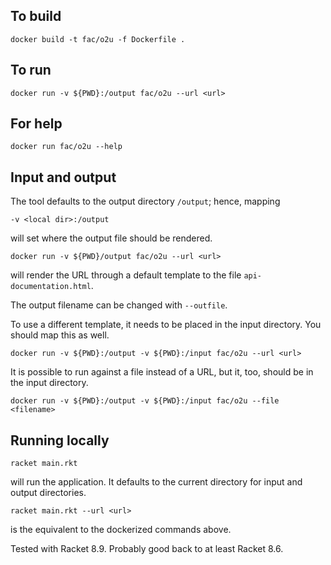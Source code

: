 ## To build

```
docker build -t fac/o2u -f Dockerfile . 
```

## To run

```
docker run -v ${PWD}:/output fac/o2u --url <url>
```

## For help

```
docker run fac/o2u --help
```

## Input and output 

The tool defaults to the output directory `/output`; hence, mapping 

```
-v <local dir>:/output
```

will set where the output file should be rendered.

```
docker run -v ${PWD}/output fac/o2u --url <url>
```

will render the URL through a default template to the file `api-documentation.html`.

The output filename can be changed with `--outfile`.

To use a different template, it needs to be placed in the input directory. You should map this as well.

```
docker run -v ${PWD}:/output -v ${PWD}:/input fac/o2u --url <url>
```

It is possible to run against a file instead of a URL, but it, too, should be in the input directory.

```
docker run -v ${PWD}:/output -v ${PWD}:/input fac/o2u --file <filename>
```

## Running locally

```
racket main.rkt
```

will run the application. It defaults to the current directory for input and output directories.

```
racket main.rkt --url <url>
```

is the equivalent to the dockerized commands above.

Tested with Racket 8.9. Probably good back to at least Racket 8.6.